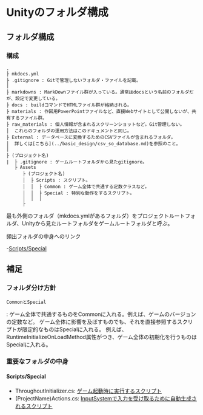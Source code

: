 # Unityのフォルダ構成

## フォルダ構成

### 構成

```
.
├ mkdocs.yml
├ .gitignore : Gitで管理しないフォルダ・ファイルを記載。
│
├ markdowns : MarkDownファイル群が入っている。通常はdocsという名前のフォルダだが、設定で変更している。
├ docs : buildコマンドでHTMLファイル群が格納される。
├ materials : 作図用PowerPointファイルなど、直接Webサイトとして公開しないが、共有するファイル群。
├ raw_materials : 個人情報が含まれるスクリーンショットなど。Git管理しない。
│  これらのフォルダの運用方法はこのドキュメントと同じ。
├ External : データベースに変換するためのCSVファイルが含まれるフォルダ。
│  詳しくは[こちら](../basic_design/csv_so_database.md)を参照のこと。
│
├ (プロジェクト名)
|  ├ .gitignore : ゲームルートフォルダから見たgitignore。
   ├ Assets
      ├ (プロジェクト名)
      │  ├ Scripts : スクリプト。
      │  │  ├ Common : ゲーム全体で共通する定数クラスなど。
      │  │  ├ Special : 特別な動作をするスクリプト。
      │  │  │           
      ├

```

最も外側のフォルダ（mkdocs.ymlがあるフォルダ）をプロジェクトルートフォルダ、Unityから見たルートフォルダをゲームルートフォルダと呼ぶ。

頻出フォルダの中身へのリンク

-[Scripts/Special](#scriptsspecial)

## 補足

### フォルダ分け方針

`CommonとSpecial`

:   ゲーム全体で共通するものをCommonに入れる。例えば、ゲームのバージョンの定数など。
    ゲーム全体に影響を及ぼすものでも、それを直接参照するスクリプトが限定的なものはSpecialに入れる。
    例えば、RuntimeInitializeOnLoadMethod属性がつき、ゲーム全体の初期化を行うものはSpecialに入れる。

### 重要なフォルダの中身

#### Scripts/Special

- ThroughoutInitializer.cs: [ゲーム起動時に実行するスクリプト](./../important_function/riolm.md)
- (ProjectName)Actions.cs: [InputSystemで入力を受け取るために自動生成されるスクリプト](./../basic_design/input.md)

